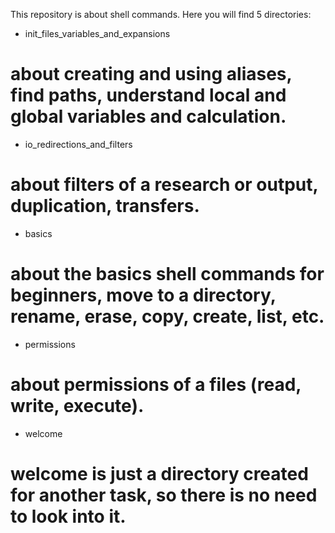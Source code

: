 This repository is about shell commands.
Here you will find 5 directories:

- init_files_variables_and_expansions
# about creating and using aliases, find paths, understand local and global variables and calculation.

- io_redirections_and_filters
# about filters of a research or output, duplication, transfers.

- basics
# about the basics shell commands for beginners, move to a directory, rename, erase, copy, create, list, etc.

- permissions
# about permissions of a files (read, write, execute).

- welcome
# welcome is just a directory created for another task, so there is no need to look into it.
